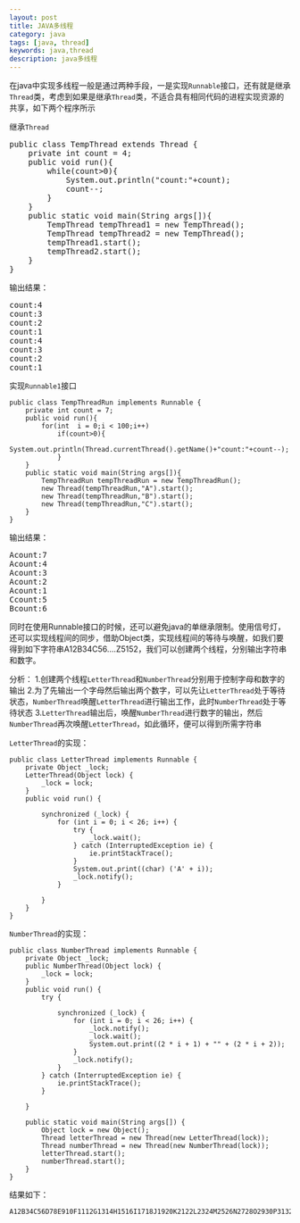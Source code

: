 ```yaml
---
layout: post
title: JAVA多线程
category: java
tags: [java, thread]
keywords: java,thread
description: java多线程
---
```


在java中实现多线程一般是通过两种手段，一是实现`Runnable`接口，还有就是继承`Thread`类，考虑到如果是继承`Thread`类，不适合具有相同代码的进程实现资源的共享，如下两个程序所示

继承`Thread`

<pre class="prettyprint linenums">
public class TempThread extends Thread {
    private int count = 4;
    public void run(){
        while(count>0){
            System.out.println("count:"+count);
            count--;
        }
    }
    public static void main(String args[]){
        TempThread tempThread1 = new TempThread();
        TempThread tempThread2 = new TempThread();
        tempThread1.start();
        tempThread2.start();
    }
}
</pre>

输出结果：
<pre class="prettyprint linenums">
count:4
count:3
count:2
count:1
count:4
count:3
count:2
count:1
</pre>

实现`Runnable1`接口

	public class TempThreadRun implements Runnable {
	    private int count = 7;
	    public void run(){
	        for(int  i = 0;i < 100;i++)
	            if(count>0){
	                System.out.println(Thread.currentThread().getName()+"count:"+count--);
	            }
	    }
	    public static void main(String args[]){
	        TempThreadRun tempThreadRun = new TempThreadRun();
	        new Thread(tempThreadRun,"A").start();
	        new Thread(tempThreadRun,"B").start();
	        new Thread(tempThreadRun,"C").start();
	    }
	}


输出结果：

<pre class="prettyprint linenums">
Acount:7
Acount:4
Acount:3
Acount:2
Acount:1
Ccount:5
Bcount:6
</pre>

同时在使用Runnable接口的时候，还可以避免java的单继承限制。使用信号灯，还可以实现线程间的同步，借助Object类，实现线程间的等待与唤醒，如我们要得到如下字符串A12B34C56....Z5152，我们可以创建两个线程，分别输出字符串和数字。

分析：
	1.创建两个线程`LetterThread`和`NumberThread`分别用于控制字母和数字的输出
	2.为了先输出一个字母然后输出两个数字，可以先让`LetterThread`处于等待状态，`NumberThread`唤醒`LetterThread`进行输出工作，此时`NumberThread`处于等待状态
	3.`LetterThread`输出后，唤醒`NumberThread`进行数字的输出，然后`NumberThread`再次唤醒`LetterThread`，如此循环，便可以得到所需字符串

`LetterThread`的实现：

	public class LetterThread implements Runnable {
	    private Object _lock;
	    LetterThread(Object lock) {
	        _lock = lock;
	    }
	    public void run() {

	        synchronized (_lock) {
	            for (int i = 0; i < 26; i++) {
	                try {
	                    _lock.wait();
	                } catch (InterruptedException ie) {
	                    ie.printStackTrace();
	                }
	                System.out.print((char) ('A' + i));
	                _lock.notify();
	            }

	        }
	    }
	}

`NumberThread`的实现：

	public class NumberThread implements Runnable {
	    private Object _lock;
	    public NumberThread(Object lock) {
	        _lock = lock;
	    }
	    public void run() {
	        try {

	            synchronized (_lock) {
	                for (int i = 0; i < 26; i++) {
	                    _lock.notify();
	                    _lock.wait();
	                    System.out.print((2 * i + 1) + "" + (2 * i + 2));
	                }
	                _lock.notify();
	            }
	        } catch (InterruptedException ie) {
	            ie.printStackTrace();
	        }

	    }

	    public static void main(String args[]) {
	        Object lock = new Object();
	        Thread letterThread = new Thread(new LetterThread(lock));
	        Thread numberThread = new Thread(new NumberThread(lock));
	        letterThread.start();
	        numberThread.start();
	    }
	}

结果如下：

	A12B34C56D78E910F1112G1314H1516I1718J1920K2122L2324M2526N2728O2930P3132Q3334R3536S3738T3940U4142V4344W4546X4748Y4950Z5152